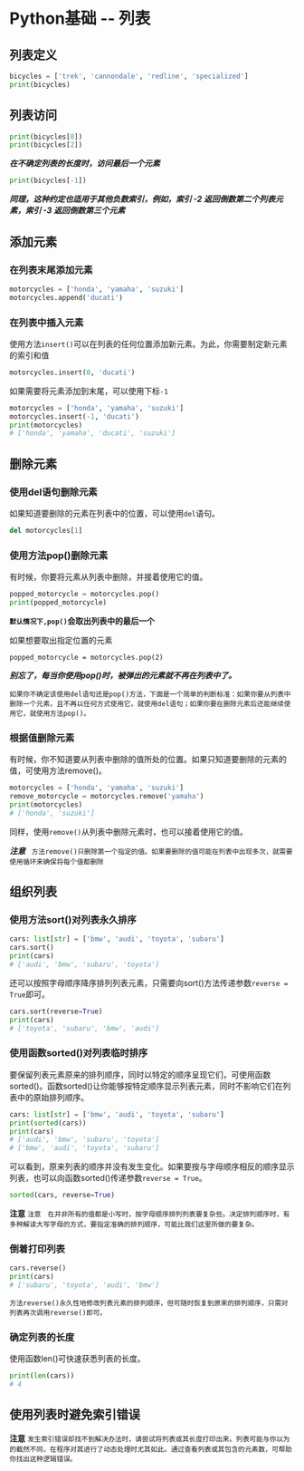 

# Python基础 -- 列表



## 列表定义

```python
bicycles = ['trek', 'cannondale', 'redline', 'specialized']
print(bicycles)
```

## 列表访问

```python
print(bicycles[0])
print(bicycles[2])
```

***在不确定列表的长度时，访问最后一个元素***

```python
print(bicycles[-1])
```

***同理，这种约定也适用于其他负数索引，例如，索引 -2 返回倒数第二个列表元素，索引 -3 返回倒数第三个元素***

## 添加元素

### 在列表末尾添加元素

```python
motorcycles = ['honda', 'yamaha', 'suzuki']
motorcycles.append('ducati')
```

### 在列表中插入元素

使用方法`insert()`可以在列表的任何位置添加新元素。为此，你需要制定新元素的索引和值

```python
motorcycles.insert(0, 'ducati')
```

如果需要将元素添加到末尾，可以使用下标`-1`

```python
motorcycles = ['honda', 'yamaha', 'suzuki']
motorcycles.insert(-1, 'ducati')
print(motorcycles)
# ['honda', 'yamaha', 'ducati', 'suzuki']
```

## 删除元素

### 使用del语句删除元素

如果知道要删除的元素在列表中的位置，可以使用`del`语句。

```python
del motorcycles[1]
```

### 使用方法pop()删除元素

有时候，你要将元素从列表中删除，并接着使用它的值。

```python
popped_motorcycle = motorcycles.pop()
print(popped_motorcycle)
```

**`默认情况下,pop()`会取出列表中的最后一个**

如果想要取出指定位置的元素

```
popped_motorcycle = motorcycles.pop(2)
```

***别忘了，每当你使用pop()时，被弹出的元素就不再在列表中了。***

`如果你不确定该使用del语句还是pop()方法，下面是一个简单的判断标准：如果你要从列表中删除一个元素，且不再以任何方式使用它，就使用del语句；如果你要在删除元素后还能继续使用它，就使用方法pop()。`

### 根据值删除元素

有时候，你不知道要从列表中删除的值所处的位置。如果只知道要删除的元素的值，可使用方法remove()。

```python
motorcycles = ['honda', 'yamaha', 'suzuki']
remove_motorcycle = motorcycles.remove('yamaha')
print(motorcycles)
# ['honda', 'suzuki']
```

同样，使用`remove()`从列表中删除元素时，也可以接着使用它的值。

***注意*** ` 方法remove()只删除第一个指定的值。如果要删除的值可能在列表中出现多次，就需要使用循环来确保将每个值都删除`



## 组织列表

### 使用方法sort()对列表永久排序

```python
cars: list[str] = ['bmw', 'audi', 'toyota', 'subaru']
cars.sort()
print(cars)
# ['audi', 'bmw', 'subaru', 'toyota']
```

还可以按照字母顺序降序排列列表元素，只需要向sort()方法传递参数`reverse = True`即可。

```python
cars.sort(reverse=True)
print(cars)
# ['toyota', 'subaru', 'bmw', 'audi']
```



### 使用函数sorted()对列表临时排序 

要保留列表元素原来的排列顺序，同时以特定的顺序呈现它们，可使用函数sorted()。函数sorted()让你能够按特定顺序显示列表元素，同时不影响它们在列表中的原始排列顺序。

```python
cars: list[str] = ['bmw', 'audi', 'toyota', 'subaru']
print(sorted(cars))
print(cars)
# ['audi', 'bmw', 'subaru', 'toyota']
# ['bmw', 'audi', 'toyota', 'subaru']
```

可以看到，原来列表的顺序并没有发生变化。如果要按与字母顺序相反的顺序显示列表，也可以向函数sorted()传递参数`reverse = True`。

```python
sorted(cars, reverse=True)
```

**注意** `注意　在并非所有的值都是小写时，按字母顺序排列列表要复杂些。决定排列顺序时，有多种解读大写字母的方式，要指定准确的排列顺序，可能比我们这里所做的要复杂。`

### 倒着打印列表

```python
cars.reverse()
print(cars)
# ['subaru', 'toyota', 'audi', 'bmw']
```

`方法reverse()永久性地修改列表元素的排列顺序，但可随时恢复到原来的排列顺序，只需对列表再次调用reverse()即可。`

### 确定列表的长度

使用函数len()可快速获悉列表的长度。

```python
print(len(cars))
# 4
```



## 使用列表时避免索引错误

**注意** `发生索引错误却找不到解决办法时，请尝试将列表或其长度打印出来。列表可能与你以为的截然不同，在程序对其进行了动态处理时尤其如此。通过查看列表或其包含的元素数，可帮助你找出这种逻辑错误。`

